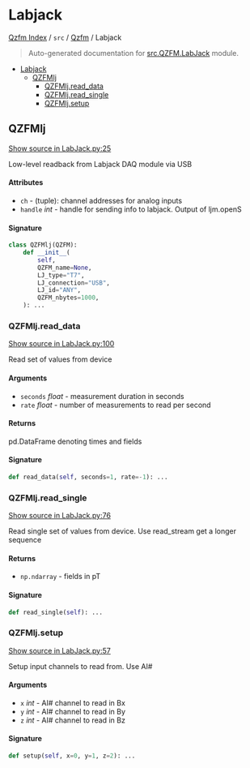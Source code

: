 # Labjack

[Qzfm Index](../../README.md#qzfm-index) / `src` / [Qzfm](./index.md#qzfm) / Labjack

> Auto-generated documentation for [src.QZFM.LabJack](../../../src/QZFM/LabJack.py) module.

- [Labjack](#labjack)
  - [QZFMlj](#qzfmlj)
    - [QZFMlj.read\_data](#qzfmljread_data)
    - [QZFMlj.read\_single](#qzfmljread_single)
    - [QZFMlj.setup](#qzfmljsetup)

## QZFMlj

[Show source in LabJack.py:25](../../../src/QZFM/LabJack.py#L25)

Low-level readback from Labjack DAQ module via USB

#### Attributes

- `ch` - (tuple): channel addresses for analog inputs
- `handle` *int* - handle for sending info to labjack. Output of ljm.openS

#### Signature

```python
class QZFMlj(QZFM):
    def __init__(
        self,
        QZFM_name=None,
        LJ_type="T7",
        LJ_connection="USB",
        LJ_id="ANY",
        QZFM_nbytes=1000,
    ): ...
```

### QZFMlj.read_data

[Show source in LabJack.py:100](../../../src/QZFM/LabJack.py#L100)

Read set of values from device

#### Arguments

- `seconds` *float* - measurement duration in seconds
- `rate` *float* - number of measurements to read per second

#### Returns

pd.DataFrame denoting times and fields

#### Signature

```python
def read_data(self, seconds=1, rate=-1): ...
```

### QZFMlj.read_single

[Show source in LabJack.py:76](../../../src/QZFM/LabJack.py#L76)

Read single set of values from device. Use read_stream get a longer sequence

#### Returns

- `np.ndarray` - fields in pT

#### Signature

```python
def read_single(self): ...
```

### QZFMlj.setup

[Show source in LabJack.py:57](../../../src/QZFM/LabJack.py#L57)

Setup input channels to read from. Use AI#

#### Arguments

- `x` *int* - AI# channel to read in Bx
- `y` *int* - AI# channel to read in By
- `z` *int* - AI# channel to read in Bz

#### Signature

```python
def setup(self, x=0, y=1, z=2): ...
```